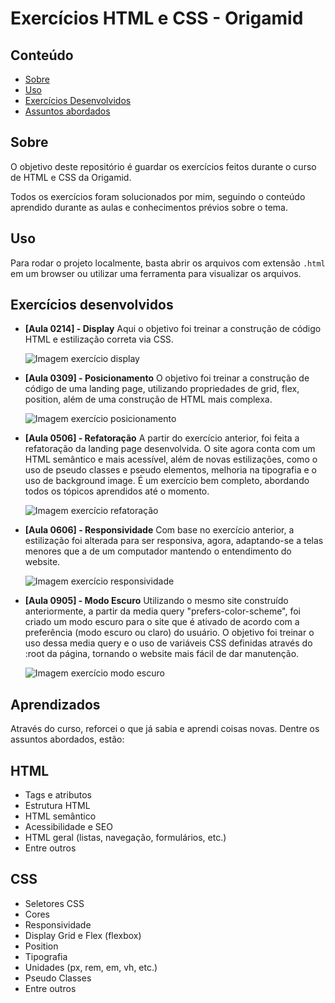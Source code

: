 # Exercícios HTML e CSS - Origamid

## Conteúdo

- [Sobre](#sobre)
- [Uso](#uso)
- [Exercícios Desenvolvidos](#exercicios)
- [Assuntos abordados](#aprendizados)

## Sobre <a name = "sobre"></a>

O objetivo deste repositório é guardar os exercícios feitos durante o curso de HTML e CSS da Origamid.

Todos os exercícios foram solucionados por mim, seguindo o conteúdo aprendido durante as aulas e conhecimentos prévios sobre o tema.

## Uso <a name = "uso"></a>

Para rodar o projeto localmente, basta abrir os arquivos com extensão `.html` em um browser ou utilizar uma ferramenta para visualizar os arquivos.

## Exercícios desenvolvidos <a name = "exercicios"></a>

- **[Aula 0214] - Display**
  Aqui o objetivo foi treinar a construção de código HTML e estilização correta via CSS.

  ![Imagem exercício display](/0214-exercicio-display/exercicio-display.png)

- **[Aula 0309] - Posicionamento**
  O objetivo foi treinar a construção de código de uma landing page, utilizando propriedades de grid, flex, position, além de uma construção de HTML mais complexa.

  ![Imagem exercício posicionamento](/0309-exercicio-posicionamento/exercicio-posicionamento.png)

- **[Aula 0506] - Refatoração**
  A partir do exercício anterior, foi feita a refatoração da landing page desenvolvida. O site agora conta com um HTML semântico e mais acessível, além de novas estilizações, como o uso de pseudo classes e pseudo elementos, melhoria na tipografia e o uso de background image. É um exercício bem completo, abordando todos os tópicos aprendidos até o momento.

  ![Imagem exercício refatoração](/0506-exercicio-refatoracao/exercicio-refatoracao.png)

- **[Aula 0606] - Responsividade**
  Com base no exercício anterior, a estilização foi alterada para ser responsiva, agora, adaptando-se a telas menores que a de um computador mantendo o entendimento do website.

  ![Imagem exercício responsividade](/0606-exercicio-responsividade/exercicio-responsividade.png)

- **[Aula 0905] - Modo Escuro**
  Utilizando o mesmo site construído anteriormente, a partir da media query "prefers-color-scheme", foi criado um modo escuro para o site que é ativado de acordo com a preferência (modo escuro ou claro) do usuário. O objetivo foi treinar o uso dessa media query e o uso de variáveis CSS definidas através do :root da página, tornando o website mais fácil de dar manutenção.

  ![Imagem exercício modo escuro](/0905-exercicio-modo-escuro/exercicio-modo-escuro.png)

## Aprendizados <a name = "aprendizados"></a>

Através do curso, reforcei o que já sabia e aprendi coisas novas. Dentre os assuntos abordados, estão:

## HTML

- Tags e atributos
- Estrutura HTML
- HTML semântico
- Acessibilidade e SEO
- HTML geral (listas, navegação, formulários, etc.)
- Entre outros

## CSS

- Seletores CSS
- Cores
- Responsividade
- Display Grid e Flex (flexbox)
- Position
- Tipografia
- Unidades (px, rem, em, vh, etc.)
- Pseudo Classes
- Entre outros
